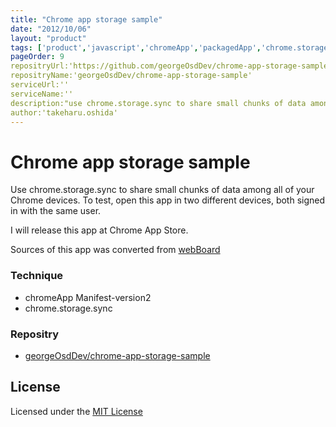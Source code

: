 ```yaml
---
title: "Chrome app storage sample"
date: "2012/10/06"
layout: "product"
tags: ['product','javascript','chromeApp','packagedApp','chrome.storage.sync']
pageOrder: 9
repositryUrl:'https://github.com/georgeOsdDev/chrome-app-storage-sample'
repositryName:'georgeOsdDev/chrome-app-storage-sample'
serviceUrl:''
serviceName:''
description:"use chrome.storage.sync to share small chunks of data among all of your Chrome devices"
author:'takeharu.oshida'
---
```


# Chrome app storage sample

Use chrome.storage.sync to share small chunks of data among all of your Chrome devices. To test, open this app in two different devices, both signed in with the same user.

I will release this app at Chrome App Store.

Sources of this app was converted from [webBoard](http://webboard.jit.su)

### Technique
* chromeApp Manifest-version2
* chrome.storage.sync

### Repositry
 * [georgeOsdDev/chrome-app-storage-sample](https://github.com/georgeOsdDev/chrome-app-storage-sample)

## License

Licensed under the [MIT License](http://opensource.org/licenses/mit-license.php)
